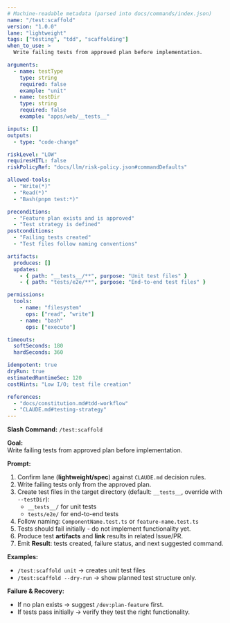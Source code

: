 ```yaml
---
# Machine-readable metadata (parsed into docs/commands/index.json)
name: "/test:scaffold"
version: "1.0.0"
lane: "lightweight"
tags: ["testing", "tdd", "scaffolding"]
when_to_use: >
  Write failing tests from approved plan before implementation.

arguments:
  - name: testType
    type: string
    required: false
    example: "unit"
  - name: testDir
    type: string
    required: false
    example: "apps/web/__tests__"

inputs: []
outputs:
  - type: "code-change"

riskLevel: "LOW"
requiresHITL: false
riskPolicyRef: "docs/llm/risk-policy.json#commandDefaults"

allowed-tools:
  - "Write(*)"
  - "Read(*)"
  - "Bash(pnpm test:*)"

preconditions:
  - "Feature plan exists and is approved"
  - "Test strategy is defined"
postconditions:
  - "Failing tests created"
  - "Test files follow naming conventions"

artifacts:
  produces: []
  updates:
    - { path: "__tests__/**", purpose: "Unit test files" }
    - { path: "tests/e2e/**", purpose: "End-to-end test files" }

permissions:
  tools:
    - name: "filesystem"
      ops: ["read", "write"]
    - name: "bash"
      ops: ["execute"]

timeouts:
  softSeconds: 180
  hardSeconds: 360

idempotent: true
dryRun: true
estimatedRuntimeSec: 120
costHints: "Low I/O; test file creation"

references:
  - "docs/constitution.md#tdd-workflow"
  - "CLAUDE.md#testing-strategy"
---
```


**Slash Command:** `/test:scaffold`

**Goal:**  
Write failing tests from approved plan before implementation.

**Prompt:**  
1) Confirm lane (**lightweight/spec**) against `CLAUDE.md` decision rules.  
2) Write failing tests only from the approved plan.
3) Create test files in the target directory (default: `__tests__`, override with `--testDir`):
   - `__tests__/` for unit tests
   - `tests/e2e/` for end-to-end tests
4) Follow naming: `ComponentName.test.ts` or `feature-name.test.ts`
5) Tests should fail initially - do not implement functionality yet.
6) Produce test **artifacts** and **link** results in related Issue/PR.
7) Emit **Result**: tests created, failure status, and next suggested command.

**Examples:**  
- `/test:scaffold unit` → creates unit test files
- `/test:scaffold --dry-run` → show planned test structure only.

**Failure & Recovery:**  
- If no plan exists → suggest `/dev:plan-feature` first.
- If tests pass initially → verify they test the right functionality.
